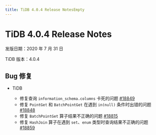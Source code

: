 ```yaml
---
title: TiDB 4.0.4 Release NotesEmpty
---
```


# TiDB 4.0.4 Release Notes

发版日期：2020 年 7 月 31 日

TiDB 版本：4.0.4

## Bug 修复

+ TiDB

    - 修复查询 `information_schema.columns` 卡死的问题 [#18849](https://github.com/pingcap/tidb/pull/18849)
    - 修复 `PointGet` 和 `BatchPointGet` 在遇到 `in(null)` 条件时出错的问题 [#18848](https://github.com/pingcap/tidb/pull/18848)
    - 修复 `BatchPointGet` 算子结果不正确的问题 [#18815](https://github.com/pingcap/tidb/pull/18815)
    - 修复 `HashJoin` 算子在遇到 `set`、`enum` 类型时查询结果不正确的问题 [#18859](https://github.com/pingcap/tidb/pull/18859)
